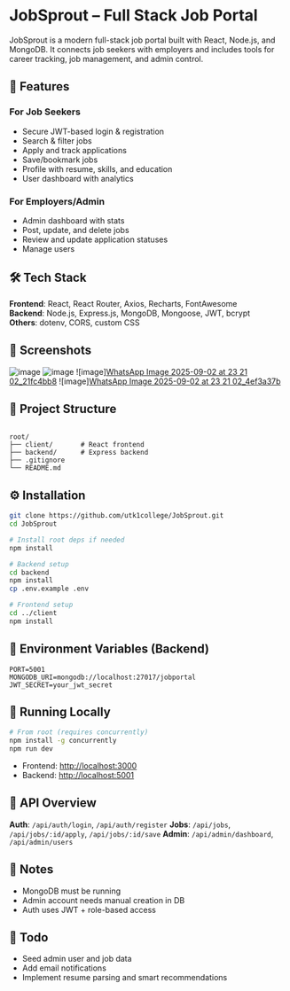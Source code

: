 # JobSprout – Full Stack Job Portal

JobSprout is a modern full-stack job portal built with React, Node.js, and MongoDB. It connects job seekers with employers and includes tools for career tracking, job management, and admin control.

## 🚀 Features

### For Job Seekers
- Secure JWT-based login & registration
- Search & filter jobs
- Apply and track applications
- Save/bookmark jobs
- Profile with resume, skills, and education
- User dashboard with analytics

### For Employers/Admin
- Admin dashboard with stats
- Post, update, and delete jobs
- Review and update application statuses
- Manage users

## 🛠 Tech Stack

**Frontend**: React, React Router, Axios, Recharts, FontAwesome  
**Backend**: Node.js, Express.js, MongoDB, Mongoose, JWT, bcrypt  
**Others**: dotenv, CORS, custom CSS

## 📸 Screenshots
![image](https://github.com/user-attachments/assets/dbe7dd7c-9fb0-408c-8c3c-3da963038684)
![image](https://github.com/user-attachments/assets/069ade25-8fa5-4a36-b1b4-9dac8324a2e9)
![image][WhatsApp Image 2025-09-02 at 23 21 02_21fc4bb8](https://github.com/user-attachments/assets/9e1ab936-cdd2-4b96-b9d7-a8b25f959db0)
![image][WhatsApp Image 2025-09-02 at 23 21 02_4ef3a37b](https://github.com/user-attachments/assets/af6d6436-01b6-44eb-bb82-9f2fb8843529)




## 🧩 Project Structure

```

root/
├── client/       # React frontend
├── backend/      # Express backend
├── .gitignore
└── README.md

````

## ⚙️ Installation

```bash
git clone https://github.com/utk1college/JobSprout.git
cd JobSprout

# Install root deps if needed
npm install

# Backend setup
cd backend
npm install
cp .env.example .env

# Frontend setup
cd ../client
npm install
````

## 🔐 Environment Variables (Backend)

```env
PORT=5001
MONGODB_URI=mongodb://localhost:27017/jobportal
JWT_SECRET=your_jwt_secret
```

## 🏃 Running Locally

```bash
# From root (requires concurrently)
npm install -g concurrently
npm run dev
```

* Frontend: [http://localhost:3000](http://localhost:3000)
* Backend: [http://localhost:5001](http://localhost:5001)

## 🔧 API Overview

**Auth**: `/api/auth/login`, `/api/auth/register`
**Jobs**: `/api/jobs`, `/api/jobs/:id/apply`, `/api/jobs/:id/save`
**Admin**: `/api/admin/dashboard`, `/api/admin/users`

## 🧠 Notes

* MongoDB must be running
* Admin account needs manual creation in DB
* Auth uses JWT + role-based access

## 📌 Todo

- Seed admin user and job data
- Add email notifications
- Implement resume parsing and smart recommendations


